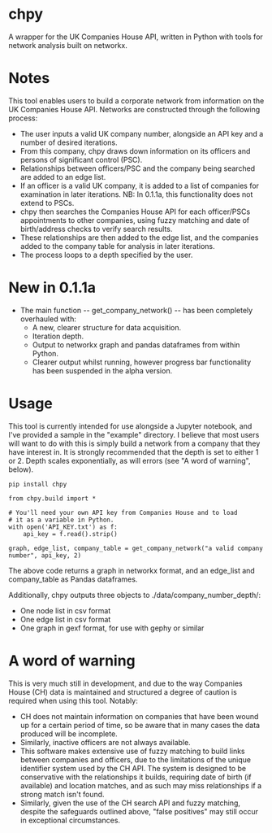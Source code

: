 # chpy
A wrapper for the UK Companies House API, written in Python with tools for network analysis built on networkx.

# Notes
This tool enables users to build a corporate network from information on the UK Companies House API.
Networks are constructed through the following process:
- The user inputs a valid UK company number, alongside an API key and a number of desired iterations.
- From this company, chpy draws down information on its officers and persons of significant control (PSC).
- Relationships between officers/PSC and the company being searched are added to an edge list.
- If an officer is a valid UK company, it is added to a list of companies for examination in later iterations. NB: In 0.1.1a, this functionality does not extend to PSCs.
- chpy then searches the Companies House API for each officer/PSCs appointments to other companies, using fuzzy matching and date of birth/address checks to verify search results.
- These relationships are then added to the edge list, and the companies added to the company table for analysis in later iterations.
- The process loops to a depth specified by the user.

# New in 0.1.1a
- The main function -- get_company_network() -- has been completely overhauled with:
  - A new, clearer structure for data acquisition.
  - Iteration depth.
  - Output to networkx graph and pandas dataframes from within Python.
  - Clearer output whilst running, however progress bar functionality has been suspended in the alpha version.

# Usage
This tool is currently intended for use alongside a Jupyter notebook, and I've provided a sample in the "example" directory.
I believe that most users will want to do with this is simply build a network from a company that they have interest in.
It is strongly recommended that the depth is set to either 1 or 2. Depth scales exponentially, as will errors (see "A word of warning", below).

```
pip install chpy
```

```
from chpy.build import *

# You'll need your own API key from Companies House and to load
# it as a variable in Python.
with open('API_KEY.txt') as f:
    api_key = f.read().strip()

graph, edge_list, company_table = get_company_network("a valid company number", api_key, 2)
```

The above code returns a graph in networkx format, and an edge_list and company_table as Pandas dataframes.

Additionally, chpy outputs three objects to ./data/company_number_depth/:
- One node list in csv format
- One edge list in csv format
- One graph in gexf format, for use with gephy or similar

# A word of warning
This is very much still in development, and due to the way Companies House (CH) data is maintained and structured a degree of caution is required when using this tool. Notably:
- CH does not maintain information on companies that have been wound up for a certain period of time, so be aware that in many cases the data produced will be incomplete.
- Similarly, inactive officers are not always available.
- This software makes extensive use of fuzzy matching to build links between companies and officers, due to the limitations of the unique identifier system used by the CH API. The system is designed to be conservative with the relationships it builds, requiring date of birth (if available) and location matches, and as such may miss relationships if a strong match isn't found.
- Similarly, given the use of the CH search API and fuzzy matching, despite the safeguards outlined above, "false positives" may still occur in exceptional circumstances.
